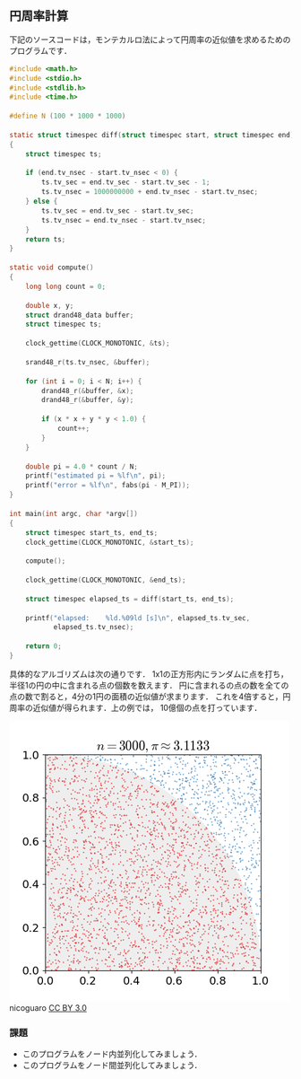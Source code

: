 ## 円周率計算

下記のソースコードは，モンテカルロ法によって円周率の近似値を求めるためのプログラムです．

```c
#include <math.h>
#include <stdio.h>
#include <stdlib.h>
#include <time.h>

#define N (100 * 1000 * 1000)

static struct timespec diff(struct timespec start, struct timespec end)
{
    struct timespec ts;

    if (end.tv_nsec - start.tv_nsec < 0) {
        ts.tv_sec = end.tv_sec - start.tv_sec - 1;
        ts.tv_nsec = 1000000000 + end.tv_nsec - start.tv_nsec;
    } else {
        ts.tv_sec = end.tv_sec - start.tv_sec;
        ts.tv_nsec = end.tv_nsec - start.tv_nsec;
    }
    return ts;
}

static void compute()
{
    long long count = 0;

    double x, y;
    struct drand48_data buffer;
    struct timespec ts;

    clock_gettime(CLOCK_MONOTONIC, &ts);

    srand48_r(ts.tv_nsec, &buffer);

    for (int i = 0; i < N; i++) {
        drand48_r(&buffer, &x);
        drand48_r(&buffer, &y);

        if (x * x + y * y < 1.0) {
            count++;
        }
    }

    double pi = 4.0 * count / N;
    printf("estimated pi = %lf\n", pi);
    printf("error = %lf\n", fabs(pi - M_PI));
}

int main(int argc, char *argv[])
{
    struct timespec start_ts, end_ts;
    clock_gettime(CLOCK_MONOTONIC, &start_ts);

    compute();

    clock_gettime(CLOCK_MONOTONIC, &end_ts);

    struct timespec elapsed_ts = diff(start_ts, end_ts);

    printf("elapsed:    %ld.%09ld [s]\n", elapsed_ts.tv_sec,
           elapsed_ts.tv_nsec);

    return 0;
}
```

具体的なアルゴリズムは次の通りです．
1x1の正方形内にランダムに点を打ち，半径1の円の中に含まれる点の個数を数えます．
円に含まれるの点の数を全ての点の数で割ると，4分の1円の面積の近似値が求まります．
これを4倍すると，円周率の近似値が得られます．上の例では，
10億個の点を打っています．

![モンテカルロ法による円周率の近似計算](img/pi.gif)
nicoguaro [CC BY 3.0](https://creativecommons.org/licenses/by/3.0)


### 課題

- このプログラムをノード内並列化してみましょう．
- このプログラムをノード間並列化してみましょう．
